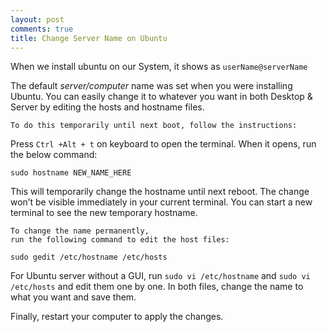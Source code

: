 ```yaml
---
layout: post
comments: true
title: Change Server Name on Ubuntu
---
```


When we install ubuntu on our System, it shows as `userName@serverName`

The default *server/computer* name was set when you were installing Ubuntu. You can easily change it to whatever you want in both Desktop & Server by editing the hosts and hostname files. 

    To do this temporarily until next boot, follow the instructions:

Press `Ctrl +Alt + t` on keyboard to open the terminal. When it opens, run the below command:

`sudo hostname NEW_NAME_HERE`

This will temporarily change the hostname until next reboot. The change won’t be visible immediately in your current terminal. You can start a new terminal to see the new temporary hostname.


    To change the name permanently,
    run the following command to edit the host files:

`sudo gedit /etc/hostname /etc/hosts` 

For Ubuntu server without a GUI, run `sudo vi /etc/hostname` and `sudo vi /etc/hosts` and edit them one by one. In both files, change the name to what you want and save them.

Finally, restart your computer to apply the changes.